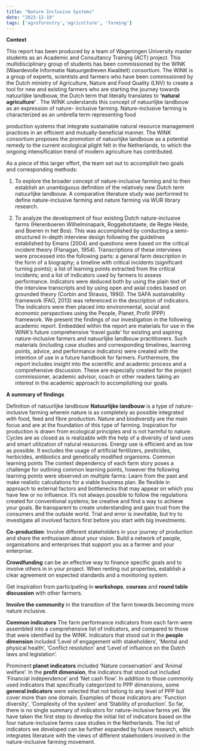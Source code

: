```yaml
---
title: "Nature Inclusive Systems"
date: "2023-12-19"
tags: ['agroforestry','agricolture', 'farming']
---
```


**Context**

This report has been produced by a team of Wageningen University master students as an Academic
and Consultancy Training (ACT) project. This multidisciplinary group of students has been
commissioned by the WINK (Waardevolle Informatie Natuurgedreven Kwaliteit) consortium. The WINK
is a group of experts, scientists and farmers who have been commissioned by the Dutch ministry of
Agriculture, Nature and Food Quality (LNV) to create a tool for new and existing farmers who are
starting the journey towards natuurlijke landbouw, the Dutch term that literally translates to **‘natural agriculture’** . The WINK understands this concept of natuurlijke landbouw as an expression of nature-
inclusive farming. Nature-inclusive farming is characterized as an umbrella term representing food

production systems that integrate sustainable natural resource management practices in an efficient
and mutually-beneficial manner. The WINK consortium proposes the promotion of natuurlijke
landbouw as a potential remedy to the current ecological plight felt in the Netherlands, to which the
ongoing intensification trend of modern agriculture has contributed.

As a piece of this larger effort, the team set out to accomplish two goals and corresponding methods:
1. To explore the broader concept of nature-inclusive farming and to then establish an
unambiguous definition of the relatively new Dutch term natuurlijke landbouw. A comparative
literature study was performed to define nature-inclusive farming and nature farming via WUR
library research.

2. To analyze the development of four existing Dutch nature-inclusive farms (Herenboeren
Wilhelminapark, Roggebotstaete, de Regte Heide, and Boeren in het Bos). This was
accomplished by conducting a semi-structured in-depth interview design following the
guidelines established by Emans (2004) and questions were based on the critical incident
theory (Flanagan, 1954). Transcriptions of these interviews were processed into the following
parts: a general farm description in the form of a biography; a timeline with critical incidents
(significant turning points); a list of learning points extracted from the critical incidents; and a
list of indicators used by farmers to assess performance. Indicators were deduced both by
using the plain text of the interview transcripts and by using open and axial codes based on
grounded theory (Corbin and Strauss, 1990). The SAFA sustainability framework (FAO, 2013)
was referenced in the description of indicators. The indicators were then placed into
environmental, social and economic perspectives using the People, Planet, Profit (PPP)
framework.
We present the findings of our investigation in the following academic report. Embedded within the
report are materials for use in the WINK’s future comprehensive ‘travel guide’ for existing and aspiring
nature-inclusive farmers and natuurlijke landbouw practitioners. Such materials (including case studies
and corresponding timelines, learning points, advice, and performance indicators) were created with
the intention of use in a future handbook for farmers. Furthermore, the report includes insight into
the scientific and academic process and a comprehensive discussion. These are especially created for
the project commissioner, academic advisor, coach or other readers taking an interest in the academic
approach to accomplishing our goals.

**A summary of findings**


Definition of natuurlijke landbouw
**Natuurlijke landbouw** is a type of nature-inclusive farming wherein nature is as completely as possible
integrated with food, feed and fibre production. Nature and biodiversity are the main focus and are at
the foundation of this type of farming.
Inspiration for production is drawn from ecological principles
and is not harmful to nature. Cycles are as closed as is realizable with the help of a diversity of land
uses and smart utilization of natural resources. Energy use is efficient and as low as possible. It excludes
the usage of artificial fertilizers, pesticides, herbicides, antibiotics and genetically modified organisms.
Common learning points
The context dependency of each farm story poses a challenge for outlining common learning points,
however the following learning points were observed on multiple farms:
Learn from the past and make realistic calculations for a viable business plan.
Be flexible in approach to external factors and bottlenecks that may appear on which you have
few or no influence.
It’s not always possible to follow the regulations created for conventional systems; be creative
and find a way to achieve your goals.
Be transparent to create understanding and gain trust from the consumers and the outside
world.
Trial and error is inevitable, but try to investigate all involved factors first before you start with
big investments.

**Co-production**: Involve different stakeholders in your journey of production and share the
enthusiasm about your vision.
Build a network of people, organisations and enterprises that support you as a farmer and your
enterprise.

**Crowdfunding** can be an effective way to finance specific goals and to involve others in in your
project.
When renting out properties, establish a clear agreement on expected standards and a
monitoring system.

Get inspiration from participating in **workshops**, **courses** and **round table discussion** with other
farmers.

**Involve the community** in the transition of the farm towards becoming more nature inclusive.


**Common indicators**
The farm performance indicators from each farm were assembled into a comprehensive list of
indicators, and compared to those that were identified by the WINK. Indicators that stood out in the
**people dimension** included ‘Level of engagement with stakeholders’, ‘Mental and physical health’,
‘Conflict resolution’ and ‘Level of influence on the Dutch laws and legislation’.

Prominent **planet indicators** included ‘Nature conservation’ and ‘Animal welfare’. In the **profit dimension**, the indicators
that stood out included ‘Financial independence’ and ‘Net cash flow’.
In addition to those commonly used indicators that specifically categorized to PPP dimensions, some **general indicators** were selected
that not belong to any level of PPP but cover more than one domain. Examples of those indicators are:
‘Function diversity’, ‘Complexity of the system’ and ‘Stability of production’.
So far, there is no single summary of indicators for nature-inclusive farms yet. We have taken the first
step to develop the initial list of indicators based on the four nature-inclusive farms case studies in the
Netherlands. The list of indicators we developed can be further expanded by future research, which
integrates literature with the views of different stakeholders involved in the nature-inclusive farming
movement.